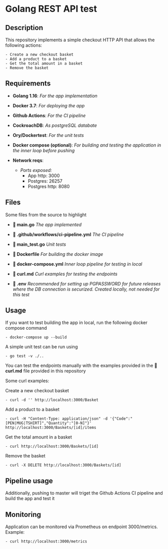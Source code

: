 # Golang REST API test

## Description

This repository implements a simple checkout HTTP API that allows the following actions:

    - Create a new checkout basket
    - Add a product to a basket
    - Get the total amount in a basket
    - Remove the basket


## Requirements

- **Golang 1.16**: *For the app implementation*
- **Docker 3.7**: *For deploying the app*
- **Github Actions**: *For the CI pipeline*
- **CockroachDB**: *As postgreSQL databate*
- **Ory/Dockertest**: *For the unit tests*
- **Docker compose (optional)**: *For building and testing the application in the inner loop before pushing*

- **Network reqs**:
    - *Ports exposed:*
        - App http: 3000
        - Postgres: 26257
        - Postgres http: 8080

## Files

Some files from the source to highlight

- **📄 main.go** *The app implemented*

- **📄 .github/workflows/ci-pipeline.yml** *The CI pipeline*

- **🧪 main_test.go** *Unit tests*

- **🐋 Dockerfile** *For building the docker image*

- **🐋 docker-compose.yml** *Inner loop pipeline for testing in local*

- **📃 curl.md** *Curl examples for testing the endpoints*

- **📃 .env** *Recommended for setting up PGPASSWORD for future releases where the DB connection is securized. Created locally, not needed for this test*

## Usage

If you want to test building the app in local, run the following docker compose command
    
    - docker-compose up --build

A simple unit test can be run using
    
    - go test -v ./..

You can test the endpoints manually with the examples provided in the **📃 curl.md** file provided in this repository

Some curl examples:

Create a new checkout basket

    - curl -d '' http://localhost:3000/Basket


Add a product to a basket

    - curl -H "Content-Type: application/json" -d '{"Code":"[PEN|MUG|TSHIRT]","Quantity":"[0-N]"}' http://localhost:3000/Baskets/[id]/items

Get the total amount in a basket

    - curl http://localhost:3000/Baskets/[id]

Remove the basket

    - curl -X DELETE http://localhost:3000/Baskets/[id]

## Pipeline usage

Additionally, pushing to master will triget the Github Actions CI pipeline and build the app and test it

## Monitoring

Application can be monitored via Prometheus on endpoint 3000/metrics. Example:

    - curl http://localhost:3000/metrics
